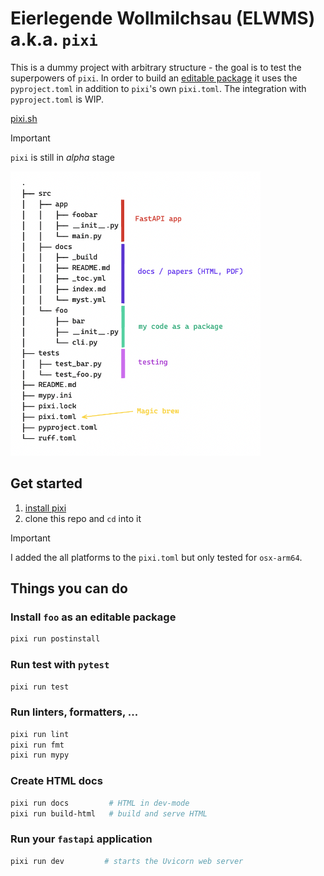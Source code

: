 # Eierlegende Wollmilchsau (ELWMS) a.k.a. `pixi`

This is a dummy project with arbitrary structure - the goal is to test the superpowers of `pixi`. In order to build an [editable package](https://setuptools.pypa.io/en/latest/userguide/development_mode.html) it uses the `pyproject.toml` in addition to `pixi`'s own `pixi.toml`. The integration with `pyproject.toml` is WIP.

[pixi.sh](https://pixi.sh/latest/)

> [!IMPORTANT]  
> `pixi` is still in _alpha_ stage

<img src="./images/pixi-magic.png" width="400">

## Get started

1. [install pixi](https://pixi.sh/latest/#installation)
2. clone this repo and `cd` into it

> [!IMPORTANT]  
> I added the all platforms to the `pixi.toml` but only tested for `osx-arm64`.

## Things you can do

### Install `foo` as an editable package

```sh
pixi run postinstall
```

### Run test with `pytest`

```sh
pixi run test
```

### Run linters, formatters, ...

```sh
pixi run lint
pixi run fmt
pixi run mypy
```

### Create HTML docs

```sh
pixi run docs         # HTML in dev-mode
pixi run build-html   # build and serve HTML
```

### Run your `fastapi` application

```sh
pixi run dev         # starts the Uvicorn web server
```
